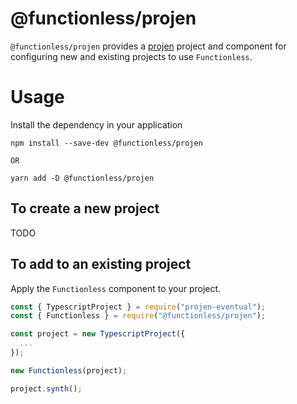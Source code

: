 # @functionless/projen

`@functionless/projen` provides a [projen](https://github.com/projen/projen) project and component for configuring new and existing projects to use `Functionless`.

# Usage

Install the dependency in your application

```
npm install --save-dev @functionless/projen

OR

yarn add -D @functionless/projen
```

## To create a new project

TODO

## To add to an existing project

Apply the `Functionless` component to your project.

```js
const { TypescriptProject } = require("projen-eventual");
const { Functionless } = require("@functionless/projen");

const project = new TypescriptProject({
  ...
});

new Functionless(project);

project.synth();
```

